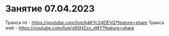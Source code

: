 # Занятие 07.04.2023

Транса ml - https://youtube.com/live/k4KYc24DEVQ?feature=share
Транса web - https://youtube.com/live/g8SHZzn_yMY?feature=share
